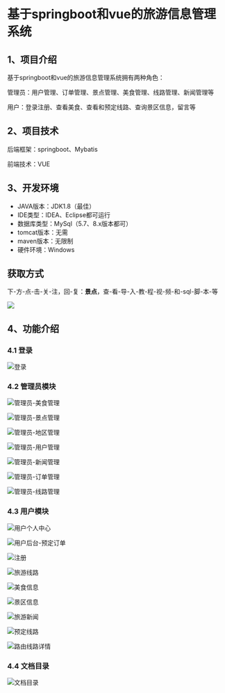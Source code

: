 # 基于springboot和vue的旅游信息管理系统



## 1、项目介绍

基于springboot和vue的旅游信息管理系统拥有两种角色：

管理员：用户管理、订单管理、景点管理、美食管理、线路管理、新闻管理等

用户：登录注册、查看美食、查看和预定线路、查询景区信息，留言等

## 2、项目技术

后端框架：springboot、Mybatis

前端技术：VUE

## 3、开发环境

- JAVA版本：JDK1.8（最佳）
- IDE类型：IDEA、Eclipse都可运行
- 数据库类型：MySql（5.7、8.x版本都可） 
- tomcat版本：无需
- maven版本：无限制
- 硬件环境：Windows
## 获取方式
下-方-点-击-关-注，回-复：**景点**，查-看-导-入-教-程-视-频-和-sql-脚-本-等

 ![](https://www.codeshop.fun/Typora-Images/202205281253739.png)

## 4、功能介绍

### 4.1 登录

![登录](https://www.codeshop.fun/Typora-Images/202408131857308.jpg)

### 4.2 管理员模块

![管理员-美食管理](https://www.codeshop.fun/Typora-Images/202408131857316.jpg)

![管理员-景点管理](https://www.codeshop.fun/Typora-Images/202408131857197.jpg)

![管理员-地区管理](https://www.codeshop.fun/Typora-Images/202408131857176.jpg)

![管理员-用户管理](https://www.codeshop.fun/Typora-Images/202408131857237.jpg)

![管理员-新闻管理](https://www.codeshop.fun/Typora-Images/202408131857256.jpg)

![管理员-订单管理](https://www.codeshop.fun/Typora-Images/202408131857372.jpg)

![管理员-线路管理](https://www.codeshop.fun/Typora-Images/202408131857602.jpg)

### 4.3 用户模块

![用户个人中心](https://www.codeshop.fun/Typora-Images/202408131858609.jpg)

![用户后台-预定订单](https://www.codeshop.fun/Typora-Images/202408131858584.jpg)

![注册](https://www.codeshop.fun/Typora-Images/202408131858597.jpg)

![旅游线路](https://www.codeshop.fun/Typora-Images/202408131858626.jpg)

![美食信息](https://www.codeshop.fun/Typora-Images/202408131858663.jpg)

![景区信息](https://www.codeshop.fun/Typora-Images/202408131858693.jpg)

![旅游新闻](https://www.codeshop.fun/Typora-Images/202408131858274.jpg)

![预定线路](https://www.codeshop.fun/Typora-Images/202408131858354.jpg)

![路由线路详情](https://www.codeshop.fun/Typora-Images/202408131858485.jpg)

### 4.4 文档目录

![文档目录](https://www.codeshop.fun/Typora-Images/202408131857307.jpg)





